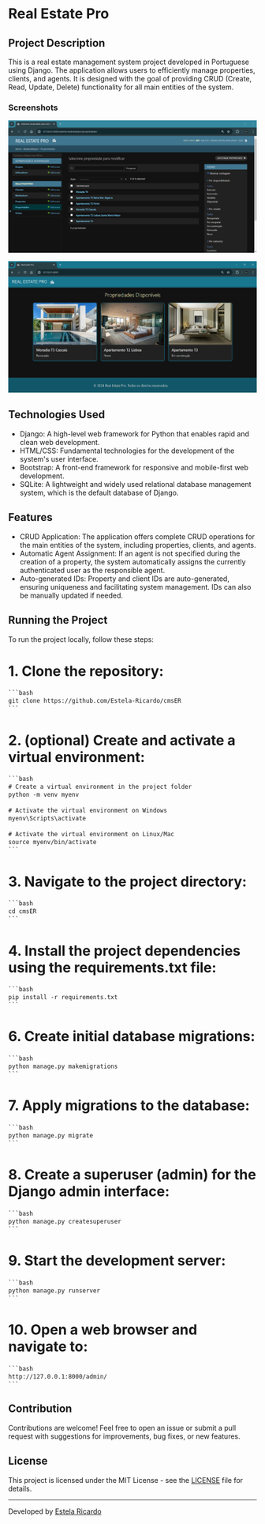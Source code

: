 # Real Estate Pro

## Project Description
This is a real estate management system project developed in Portuguese using Django. The application allows users to efficiently manage properties, clients, and agents. It is designed with the goal of providing CRUD (Create, Read, Update, Delete) functionality for all main entities of the system.

### Screenshots
![CRUD functionality in action: Easily create, read, update, and delete properties, clients and client actions with Real Estate Pro.](screenshots/crud.png)

![Real Estate Pro Webpage: Explore available properties with ease.](screenshots/webpage.png)

## Technologies Used
 - Django: A high-level web framework for Python that enables rapid and clean web development.
 - HTML/CSS: Fundamental technologies for the development of the system's user interface.
 - Bootstrap: A front-end framework for responsive and mobile-first web development.
 - SQLite: A lightweight and widely used relational database management system, which is the default database of Django.

## Features
 - CRUD Application: The application offers complete CRUD operations for the main entities of the system, including properties, clients, and agents.
 - Automatic Agent Assignment: If an agent is not specified during the creation of a property, the system automatically assigns the currently authenticated user as the responsible agent.
 - Auto-generated IDs: Property and client IDs are auto-generated, ensuring uniqueness and facilitating system management. IDs can also be manually updated if needed.

## Running the Project
To run the project locally, follow these steps:

# 1. Clone the repository:
    ```bash
    git clone https://github.com/Estela-Ricardo/cmsER
    ```

# 2.  (optional) Create and activate a virtual environment:
    ```bash
    # Create a virtual environment in the project folder
    python -m venv myenv

    # Activate the virtual environment on Windows
    myenv\Scripts\activate

    # Activate the virtual environment on Linux/Mac
    source myenv/bin/activate
    ```

# 3. Navigate to the project directory:

    ```bash
    cd cmsER
    ```

# 4. Install the project dependencies using the requirements.txt file:

    ```bash
    pip install -r requirements.txt
    ```

# 6. Create initial database migrations:    

    ```bash
    python manage.py makemigrations
    ```

# 7. Apply migrations to the database:

    ```bash
    python manage.py migrate
    ```

# 8. Create a superuser (admin) for the Django admin interface:

    ```bash
    python manage.py createsuperuser
    ```

# 9. Start the development server:

    ```bash
    python manage.py runserver
    ```

# 10. Open a web browser and navigate to: 

    ```bash
    http://127.0.0.1:8000/admin/
    ```

## Contribution

Contributions are welcome! Feel free to open an issue or submit a pull request with suggestions for improvements, bug fixes, or new features.

## License

This project is licensed under the MIT License - see the [LICENSE](LICENSE) file for details.

---
Developed by [Estela Ricardo](https://github.com/Estela-Ricardo)
